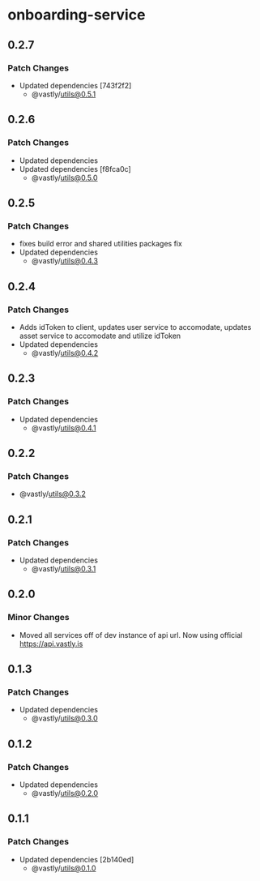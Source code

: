 # onboarding-service

## 0.2.7

### Patch Changes

- Updated dependencies [743f2f2]
  - @vastly/utils@0.5.1

## 0.2.6

### Patch Changes

- Updated dependencies
- Updated dependencies [f8fca0c]
  - @vastly/utils@0.5.0

## 0.2.5

### Patch Changes

- fixes build error and shared utilities packages fix
- Updated dependencies
  - @vastly/utils@0.4.3

## 0.2.4

### Patch Changes

- Adds idToken to client, updates user service to accomodate, updates asset service to accomodate
  and utilize idToken
- Updated dependencies
  - @vastly/utils@0.4.2

## 0.2.3

### Patch Changes

- Updated dependencies
  - @vastly/utils@0.4.1

## 0.2.2

### Patch Changes

- @vastly/utils@0.3.2

## 0.2.1

### Patch Changes

- Updated dependencies
  - @vastly/utils@0.3.1

## 0.2.0

### Minor Changes

- Moved all services off of dev instance of api url. Now using official https://api.vastly.is

## 0.1.3

### Patch Changes

- Updated dependencies
  - @vastly/utils@0.3.0

## 0.1.2

### Patch Changes

- Updated dependencies
  - @vastly/utils@0.2.0

## 0.1.1

### Patch Changes

- Updated dependencies [2b140ed]
  - @vastly/utils@0.1.0
